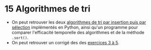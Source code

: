 # 15 Algorithmes de tri

* On peut retrouver les deux [algorithmes de tri par insertion puis par sélection](https://github.com/NaturelEtChaud/NSI-Premiere/tree/main/15%20Algorithmes%20de%20tri/Algorithmes) implémentés en Python, ainsi qu'un programme pour comparer l'efficacité temporelle des algorithmes et de la méthode `.sort()`.
* On peut retrouver un corrigé des des [exercices 3 à 5](https://github.com/NaturelEtChaud/NSI-Premiere/tree/main/15%20Algorithmes%20de%20tri/Exercices).
